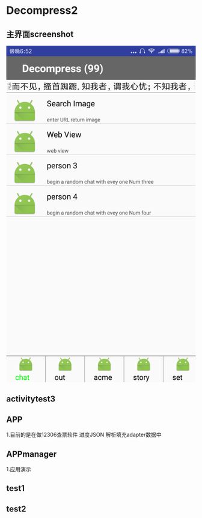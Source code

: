 # Decompress2
## 主界面screenshot
![](https://github.com/jeokwok/Decompress2/blob/master/Screenshot_2019-02-24-18-52-25-577_com.exmper.adm.png)
## activitytest3

## APP
1.目前的是在做12306查票软件 进度JSON 解析填充adapter数据中

## APPmanager
1.应用演示

## test1

## test2
